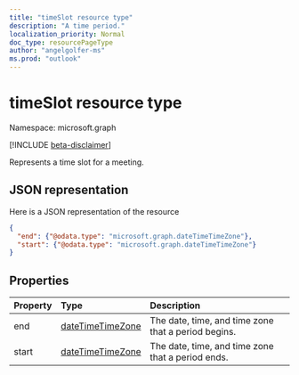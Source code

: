 ```yaml
---
title: "timeSlot resource type"
description: "A time period."
localization_priority: Normal
doc_type: resourcePageType
author: "angelgolfer-ms"
ms.prod: "outlook"
---
```


# timeSlot resource type

Namespace: microsoft.graph

[!INCLUDE [beta-disclaimer](../../includes/beta-disclaimer.md)]

Represents a time slot for a meeting.

## JSON representation

Here is a JSON representation of the resource

<!-- {
  "blockType": "resource",
  "optionalProperties": [

  ],
  "@odata.type": "microsoft.graph.timeSlot"
}-->

```json
{
  "end": {"@odata.type": "microsoft.graph.dateTimeTimeZone"},
  "start": {"@odata.type": "microsoft.graph.dateTimeTimeZone"}
}

```
## Properties
| Property	   | Type	|Description|
|:---------------|:--------|:----------|
|end|[dateTimeTimeZone](datetimetimezone.md)|The date, time, and time zone that a period begins. |
|start|[dateTimeTimeZone](datetimetimezone.md)|The date, time, and time zone that a period ends.|

<!-- uuid: 8fcb5dbc-d5aa-4681-8e31-b001d5168d79
2015-10-25 14:57:30 UTC -->
<!--
{
  "type": "#page.annotation",
  "description": "timeSlot resource",
  "keywords": "",
  "section": "documentation",
  "tocPath": "",
  "suppressions": []
}
-->


